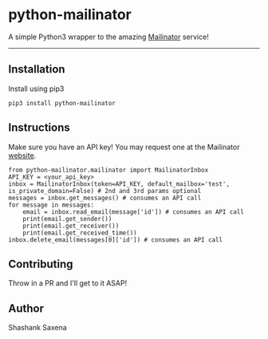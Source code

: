 # python-mailinator
A simple Python3 wrapper to the amazing [Mailinator](https://www.mailinator.com) service!
___

## Installation
Install using pip3
```
pip3 install python-mailinator
```

## Instructions
Make sure you have an API key! You may request one at the Mailinator [website](https://www.mailinator.com/manyauth/teamsettings.jsp).
```
from python-mailinator.mailinator import MailinatorInbox
API_KEY = <your_api_key>
inbox = MailinatorInbox(token=API_KEY, default_mailbox='test', is_private_domain=False) # 2nd and 3rd params optional
messages = inbox.get_messages() # consumes an API call
for message in messages:
    email = inbox.read_email(message['id']) # consumes an API call
    print(email.get_sender())
    print(email.get_receiver())
    print(email.get_received_time())
inbox.delete_email(messages[0]['id']) # consumes an API call
```

## Contributing
Throw in a PR and I'll get to it ASAP!

## Author
Shashank Saxena
